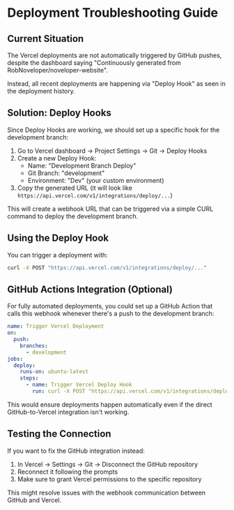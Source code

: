 # Deployment Troubleshooting Guide

## Current Situation

The Vercel deployments are not automatically triggered by GitHub pushes, despite the dashboard saying "Continuously generated from RobNoveloper/noveloper-website".

Instead, all recent deployments are happening via "Deploy Hook" as seen in the deployment history.

## Solution: Deploy Hooks

Since Deploy Hooks are working, we should set up a specific hook for the development branch:

1. Go to Vercel dashboard → Project Settings → Git → Deploy Hooks
2. Create a new Deploy Hook:
   - Name: "Development Branch Deploy"
   - Git Branch: "development"
   - Environment: "Dev" (your custom environment)
3. Copy the generated URL (it will look like `https://api.vercel.com/v1/integrations/deploy/...`)

This will create a webhook URL that can be triggered via a simple CURL command to deploy the development branch.

## Using the Deploy Hook

You can trigger a deployment with:
```bash
curl -X POST "https://api.vercel.com/v1/integrations/deploy/..."
```

## GitHub Actions Integration (Optional)

For fully automated deployments, you could set up a GitHub Action that calls this webhook whenever there's a push to the development branch:

```yaml
name: Trigger Vercel Deployment
on:
  push:
    branches:
      - development
jobs:
  deploy:
    runs-on: ubuntu-latest
    steps:
      - name: Trigger Vercel Deploy Hook
        run: curl -X POST "https://api.vercel.com/v1/integrations/deploy/..."
```

This would ensure deployments happen automatically even if the direct GitHub-to-Vercel integration isn't working.

## Testing the Connection

If you want to fix the GitHub integration instead:

1. In Vercel → Settings → Git → Disconnect the GitHub repository
2. Reconnect it following the prompts
3. Make sure to grant Vercel permissions to the specific repository

This might resolve issues with the webhook communication between GitHub and Vercel.